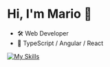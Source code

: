# Hi, I'm Mario 👋

- 🛠️ Web Developer
- :dart: TypeScript / Angular / React

[![My Skills](https://skillicons.dev/icons?i=js,typescript,html,css,react,angular,tailwind)](https://skillicons.dev)
